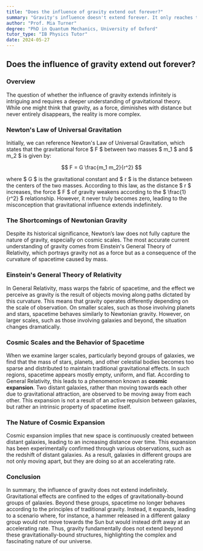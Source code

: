 ```yaml
---
title: "Does the influence of gravity extend out forever?"
summary: "Gravity's influence doesn't extend forever. It only reaches the edge of galaxy groups. Beyond that, spacetime expands, causing galaxies to move apart. This expansion, confirmed by observation, is a fundamental property of spacetime on large scales."
author: "Prof. Mia Turner"
degree: "PhD in Quantum Mechanics, University of Oxford"
tutor_type: "IB Physics Tutor"
date: 2024-05-27
---
```


## Does the influence of gravity extend out forever?

### Overview

The question of whether the influence of gravity extends infinitely is intriguing and requires a deeper understanding of gravitational theory. While one might think that gravity, as a force, diminishes with distance but never entirely disappears, the reality is more complex.

### Newton's Law of Universal Gravitation

Initially, we can reference Newton's Law of Universal Gravitation, which states that the gravitational force $ F $ between two masses $ m_1 $ and $ m_2 $ is given by:

$$
F = G \frac{m_1 m_2}{r^2}
$$

where $ G $ is the gravitational constant and $ r $ is the distance between the centers of the two masses. According to this law, as the distance $ r $ increases, the force $ F $ of gravity weakens according to the $ \frac{1}{r^2} $ relationship. However, it never truly becomes zero, leading to the misconception that gravitational influence extends indefinitely.

### The Shortcomings of Newtonian Gravity

Despite its historical significance, Newton’s law does not fully capture the nature of gravity, especially on cosmic scales. The most accurate current understanding of gravity comes from Einstein's General Theory of Relativity, which portrays gravity not as a force but as a consequence of the curvature of spacetime caused by mass.

### Einstein's General Theory of Relativity

In General Relativity, mass warps the fabric of spacetime, and the effect we perceive as gravity is the result of objects moving along paths dictated by this curvature. This means that gravity operates differently depending on the scale of observation. On smaller scales, such as those involving planets and stars, spacetime behaves similarly to Newtonian gravity. However, on larger scales, such as those involving galaxies and beyond, the situation changes dramatically.

### Cosmic Scales and the Behavior of Spacetime

When we examine larger scales, particularly beyond groups of galaxies, we find that the mass of stars, planets, and other celestial bodies becomes too sparse and distributed to maintain traditional gravitational effects. In such regions, spacetime appears mostly empty, uniform, and flat. According to General Relativity, this leads to a phenomenon known as **cosmic expansion**. Two distant galaxies, rather than moving towards each other due to gravitational attraction, are observed to be moving away from each other. This expansion is not a result of an active repulsion between galaxies, but rather an intrinsic property of spacetime itself.

### The Nature of Cosmic Expansion

Cosmic expansion implies that new space is continuously created between distant galaxies, leading to an increasing distance over time. This expansion has been experimentally confirmed through various observations, such as the redshift of distant galaxies. As a result, galaxies in different groups are not only moving apart, but they are doing so at an accelerating rate.

### Conclusion

In summary, the influence of gravity does not extend indefinitely. Gravitational effects are confined to the edges of gravitationally-bound groups of galaxies. Beyond these groups, spacetime no longer behaves according to the principles of traditional gravity. Instead, it expands, leading to a scenario where, for instance, a hammer released in a different galaxy group would not move towards the Sun but would instead drift away at an accelerating rate. Thus, gravity fundamentally does not extend beyond these gravitationally-bound structures, highlighting the complex and fascinating nature of our universe.
    